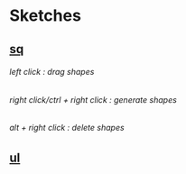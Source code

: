 # Sketches

## [sq](https://ngc6720.github.io/croquis/sq/)
###### left click : drag shapes
###### right click/ctrl + right click : generate shapes
###### alt + right click : delete shapes
## [ul](https://ngc6720.github.io/croquis/ul/)
